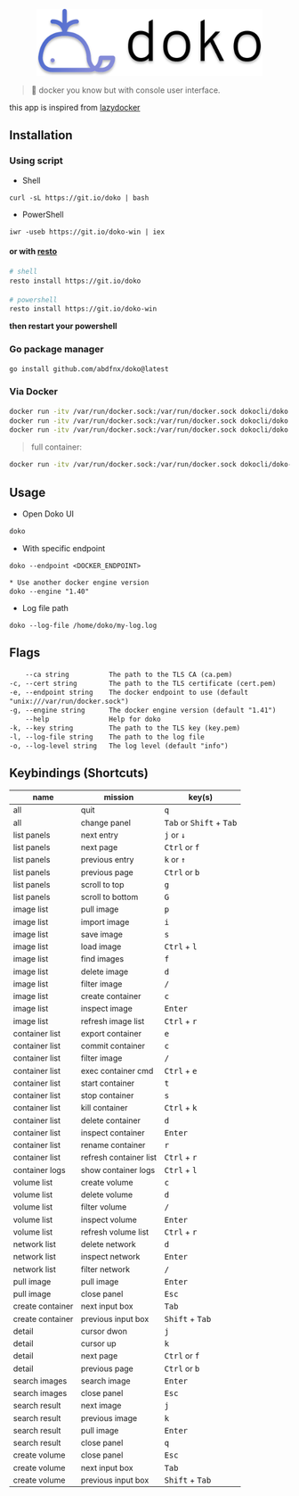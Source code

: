 <p align="center">
  <img src="./.github/assets/logo.svg" height="120px" />
</p>

> 🐳 docker you know but with console user interface.

this app is inspired from [lazydocker](https://github.com/jesseduffield/lazydocker)

## Installation

### Using script

- Shell

```
curl -sL https://git.io/doko | bash
```

- PowerShell

```
iwr -useb https://git.io/doko-win | iex
```

#### or with [**resto**](https://github.com/abdfnx/resto)

```bash
# shell
resto install https://git.io/doko

# powershell
resto install https://git.io/doko-win
```

**then restart your powershell**

### Go package manager

```bash
go install github.com/abdfnx/doko@latest
```

### Via Docker

```bash
docker run -itv /var/run/docker.sock:/var/run/docker.sock dokocli/doko
docker run -itv /var/run/docker.sock:/var/run/docker.sock dokocli/doko <FLAGS>
docker run -itv /var/run/docker.sock:/var/run/docker.sock dokocli/doko <CMD>
```

> full container:

```bash
docker run -itv /var/run/docker.sock:/var/run/docker.sock dokocli/doko-full
```

## Usage

- Open Doko UI

```bash
doko
```

- With specific endpoint

```
doko --endpoint <DOCKER_ENDPOINT>
```

```
* Use another docker engine version
doko --engine "1.40"
```

- Log file path

```
doko --log-file /home/doko/my-log.log
```

## Flags

```
    --ca string          The path to the TLS CA (ca.pem)
-c, --cert string        The path to the TLS certificate (cert.pem)
-e, --endpoint string    The docker endpoint to use (default "unix:///var/run/docker.sock")
-g, --engine string      The docker engine version (default "1.41")
    --help               Help for doko
-k, --key string         The path to the TLS key (key.pem)
-l, --log-file string    The path to the log file
-o, --log-level string   The log level (default "info")
```

## Keybindings (Shortcuts)

| name             | mission                | key(s)                                              |
| ---------------- | ---------------------- | --------------------------------------------------- |
| all              | quit                   | <kbd>q</kbd>                                        |
| all              | change panel           | <kbd>Tab</kbd> or <kbd>Shift</kbd> + <kbd>Tab</kbd> |
| list panels      | next entry             | <kbd>j</kbd> or <kbd>↓</kbd>                        |
| list panels      | next page              | <kbd>Ctrl</kbd> or <kbd>f</kbd>                     |
| list panels      | previous entry         | <kbd>k</kbd> or <kbd>↑</kbd>                        |
| list panels      | previous page          | <kbd>Ctrl</kbd> or <kbd>b</kbd>                     |
| list panels      | scroll to top          | <kbd>g</kbd>                                        |
| list panels      | scroll to bottom       | <kbd>G</kbd>                                        |
| image list       | pull image             | <kbd>p</kbd>                                        |
| image list       | import image           | <kbd>i</kbd>                                        |
| image list       | save image             | <kbd>s</kbd>                                        |
| image list       | load image             | <kbd>Ctrl</kbd> + <kbd>l</kbd>                      |
| image list       | find images            | <kbd>f</kbd>                                        |
| image list       | delete image           | <kbd>d</kbd>                                        |
| image list       | filter image           | <kbd>/</kbd>                                        |
| image list       | create container       | <kbd>c</kbd>                                        |
| image list       | inspect image          | <kbd>Enter</kbd>                                    |
| image list       | refresh image list     | <kbd>Ctrl</kbd> + <kbd>r</kbd>                      |
| container list   | export container       | <kbd>e</kbd>                                        |
| container list   | commit container       | <kbd>c</kbd>                                        |
| container list   | filter image           | <kbd>/</kbd>                                        |
| container list   | exec container cmd     | <kbd>Ctrl</kbd> + <kbd>e</kbd>                      |
| container list   | start container        | <kbd>t</kbd>                                        |
| container list   | stop container         | <kbd>s</kbd>                                        |
| container list   | kill container         | <kbd>Ctrl</kbd> + <kbd>k</kbd>                      |
| container list   | delete container       | <kbd>d</kbd>                                        |
| container list   | inspect container      | <kbd>Enter</kbd>                                    |
| container list   | rename container       | <kbd>r</kbd>                                        |
| container list   | refresh container list | <kbd>Ctrl</kbd> + <kbd>r</kbd>                      |
| container logs   | show container logs    | <kbd>Ctrl</kbd> + <kbd>l</kbd>                      |
| volume list      | create volume          | <kbd>c</kbd>                                        |
| volume list      | delete volume          | <kbd>d</kbd>                                        |
| volume list      | filter volume          | <kbd>/</kbd>                                        |
| volume list      | inspect volume         | <kbd>Enter</kbd>                                    |
| volume list      | refresh volume list    | <kbd>Ctrl</kbd> + <kbd>r</kbd>                      |
| network list     | delete network         | <kbd>d</kbd>                                        |
| network list     | inspect network        | <kbd>Enter</kbd>                                    |
| network list     | filter network         | <kbd>/</kbd>                                        |
| pull image       | pull image             | <kbd>Enter</kbd>                                    |
| pull image       | close panel            | <kbd>Esc</kbd>                                      |
| create container | next input box         | <kbd>Tab</kbd>                                      |
| create container | previous input box     | <kbd>Shift</kbd> + <kbd>Tab</kbd>                   |
| detail           | cursor dwon            | <kbd>j</kbd>                                        |
| detail           | cursor up              | <kbd>k</kbd>                                        |
| detail           | next page              | <kbd>Ctrl</kbd> or <kbd>f</kbd>                     |
| detail           | previous page          | <kbd>Ctrl</kbd> or <kbd>b</kbd>                     |
| search images    | search image           | <kbd>Enter</kbd>                                    |
| search images    | close panel            | <kbd>Esc</kbd>                                      |
| search result    | next image             | <kbd>j</kbd>                                        |
| search result    | previous image         | <kbd>k</kbd>                                        |
| search result    | pull image             | <kbd>Enter</kbd>                                    |
| search result    | close panel            | <kbd>q</kbd>                                        |
| create volume    | close panel            | <kbd>Esc</kbd>                                      |
| create volume    | next input box         | <kbd>Tab</kbd>                                      |
| create volume    | previous input box     | <kbd>Shift</kbd> + <kbd>Tab</kbd>                   |
